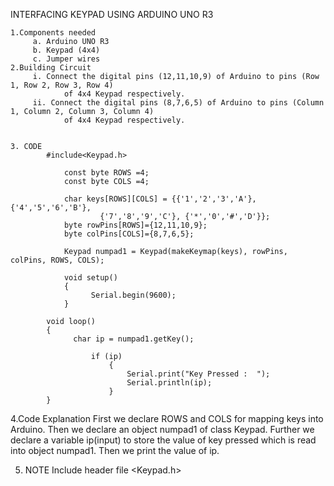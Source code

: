 INTERFACING KEYPAD USING ARDUINO UNO R3

	1.Components needed
		 a. Arduino UNO R3
		 b. Keypad (4x4)
		 c. Jumper wires
	2.Building Circuit
		 i. Connect the digital pins (12,11,10,9) of Arduino to pins (Row 1, Row 2, Row 3, Row 4) 
   				of 4x4 Keypad respectively.
	   	 ii. Connect the digital pins (8,7,6,5) of Arduino to pins (Column 1, Column 2, Column 3, Column 4) 
   				of 4x4 Keypad respectively.


 	3. CODE 
  			#include<Keypad.h>

				const byte ROWS =4;
				const byte COLS =4;

				char keys[ROWS][COLS] = {{'1','2','3','A'}, {'4','5','6','B'},
						{'7','8','9','C'}, {'*','0','#','D'}};
				byte rowPins[ROWS]={12,11,10,9};
				byte colPins[COLS]={8,7,6,5};

				Keypad numpad1 = Keypad(makeKeymap(keys), rowPins, colPins, ROWS, COLS);

				void setup()
				{
					  Serial.begin(9600);
				}

			void loop()
			{
				  char ip = numpad1.getKey();
  
					  if (ip)
						  {
  							  Serial.print("Key Pressed :  ");
  							  Serial.println(ip);
  						  }
			}

   4.Code Explanation
		First we declare ROWS and COLS for mapping keys into Arduino. Then we declare an object numpad1 of class Keypad. Further we declare a variable ip(input) to 		store the value of key pressed which is read into object numpad1. Then we print the value of ip.

  5. NOTE
		Include header file <Keypad.h>
